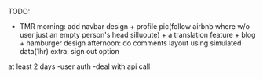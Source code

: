 TODO:
- TMR
morning: add navbar design + profile pic(follow airbnb where w/o user just an empty person's head silluoute) + a translation feature + blog + hamburger design
afternoon: do comments layout using simulated data(1hr)
extra: sign out option

at least 2 days
-user auth
-deal with api call